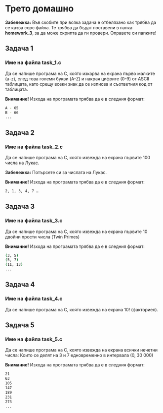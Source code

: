 # Трето домашно

**Забележка:** Във скобите при всяка задача е отбелязано как трябва да се казва сорс файла. Те трябва да бъдат поставени в папка __homework_3__, за да може скрипта да ги провери. Оправете си папките!

## Задача 1
### Име на файла task_1.c
Да се напише програма на С, която изкарва на екрана първо малките (a-z), след това големи букви (A-Z) и накрая цифрите (0-9) от ASCII таблицата, като срещу всеки знак да се изписва и съответния код от таблицата.

**Внимание!** Изхода на програмата трябва да е в следния формат:
```bash
A - 65
B - 66
...
```

## Задача 2
### Име на файла task_2.c
Да се напише програма на С, която извежда на екрана първите 100 числа на Лукас.

**Забележка:** Потърсете си за числата на Лукас.

**Внимание!** Изхода на програмата трябва да е в следния формат:

```bash
2, 1, 3, 4, 7 …
```

## Задача 3
### Име на файла task_3.c
Да се напише програма на С, която извежда на екрана първите 10 двойни прости числа (Twin Primes)

**Внимание!** Изхода на програмата трябва да е в следния формат:

```bash
(3, 5)
(5, 7)
(11, 13)
...
```

## Задача 4
### Име на файла task_4.c
Да се напише програма на С, която извежда на екрана 10! (факториел).

## Задача 5
### Име на файла task_5.c
Да се напише програма на С, която извежда на екрана всички нечетни числа:
Които се делят на 3 и 7 едновременно в интервала (0, 30 000)

**Внимание!** Изхода на програмата трябва да е в следния формат:

```bash
21
63
105
147
189
231
273
...
```
